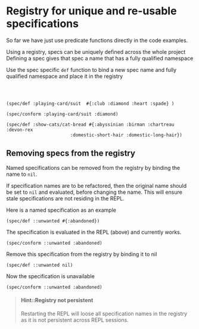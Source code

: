 # Registry for unique and re-usable specifications

So far we have just use predicate functions directly in the code examples.

Using a registry, specs can be uniquely defined across the whole project
Defining a spec gives that spec a name that has a fully qualified namespace


Use the spec specific `def` function to bind a new spec name
and fully qualified namespace
and place it in the registry

<!-- Klipse reagent include to generate SVG graphics - hidden as not relevant at this point -->
<pre class="hidden">
  <code class="lang-eval-clojure" data-preamble="(require '[clojure.spec.alpha :as spec])">
  </code>
</pre>


```eval-clojure
(spec/def :playing-card/suit  #{:club :diamond :heart :spade} )
```

```eval-clojure
(spec/conform :playing-card/suit :diamond)
```

```eval-clojure
(spec/def :show-cats/cat-bread #{:abyssinian :birman :chartreau :devon-rex
                        :domestic-short-hair :domestic-long-hair})
```


## Removing specs from the registry
Named specifications can be removed from the registry by binding the name to `nil`.

If specification names are to be refactored, then the original name should be set to `nil` and evaluated, before changing the name.  This will ensure stale specifications are not residing in the REPL.

Here is a named specification as an example
```eval-clojure
(spec/def ::unwanted #{:abandoned})
```
The specification is evaluated in the REPL (above) and currently works.
```eval-clojure
(spec/conform ::unwanted :abandoned)
```

Remove this specification from the registry by binding it to nil
```eval-clojure
(spec/def ::unwanted nil)
```

Now the specification is unavailable
```eval-clojure
(spec/conform ::unwanted :abandoned)
```

> #### Hint::Registry not persistent
> Restarting the REPL will loose all specification names in the registry as it is not persistent across REPL sessions.

